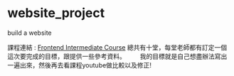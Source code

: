 # website_project
build a website

課程連結 : [Frontend Intermediate Course](https://github.com/aszx87410/frontend-intermediate-course) 總共有十堂，每堂老師都有訂定一個這次要完成的目標，跟提供一些參考資料。 
&emsp;&emsp;我的目標就是自己想盡辦法寫出一遍出來，然後再去看課程youtube做比較以及修正!